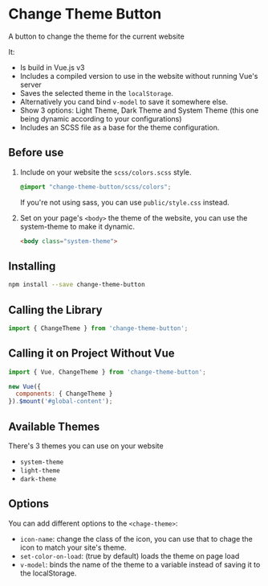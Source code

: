 
# Change Theme Button

A button to change the theme for the current website

It:

- Is build in Vue.js v3
- Includes a compiled version to use in the website without running Vue's server
- Saves the selected theme in the `localStorage`.
- Alternatively you cand bind `v-model` to save it somewhere else.
- Show 3 options: Light Theme, Dark Theme and System Theme (this one being dynamic according to your configurations)
- Includes an SCSS file as a base for the theme configuration.


## Before use

1. Include on your website the `scss/colors.scss` style.

    ```css
    @import "change-theme-button/scss/colors";
    ```

    If you're not using sass, you can use `public/style.css` instead.

2. Set on your page's `<body>` the theme of the website, you can use the system-theme to make it dynamic.

    ```html
    <body class="system-theme">
    ```


## Installing

```bash
npm install --save change-theme-button
```


## Calling the Library

```javascript
import { ChangeTheme } from 'change-theme-button';
```


## Calling it on Project Without Vue

```javascript
import { Vue, ChangeTheme } from 'change-theme-button';

new Vue({
  components: { ChangeTheme }
}).$mount('#global-content');
```


## Available Themes

There's 3 themes you can use on your website

- `system-theme`
- `light-theme`
- `dark-theme`

## Options

You can add different options to the `<chage-theme>`:

- `icon-name`: change the class of the icon, you can use that to chage the icon to match your site's theme.
- `set-color-on-load`: (true by default) loads the theme on page load
- `v-model`: binds the name of the theme to a variable instead of saving it to the localStorage.